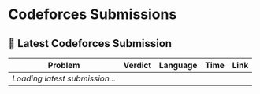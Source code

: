 # Codeforces Submissions

## 🚀 Latest Codeforces Submission

| Problem | Verdict | Language | Time | Link |
|--------|---------|----------|------|------|
| _Loading latest submission..._ |
